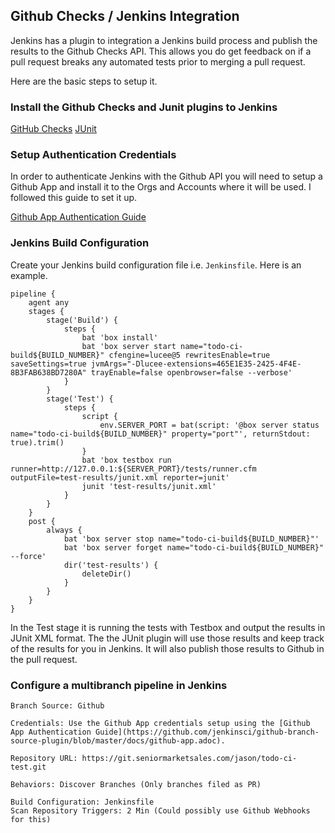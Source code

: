 
## Github Checks / Jenkins Integration

Jenkins has a plugin to integration a Jenkins build process and publish the results to the Github Checks API. This allows you do get feedback on if a pull request breaks any automated tests prior to merging a pull request.

Here are the basic steps to setup it.

### Install the Github Checks and Junit plugins to Jenkins
    
[GitHub Checks](https://plugins.jenkins.io/github-checks/#documentation)
[JUnit](https://plugins.jenkins.io/junit/)

### Setup Authentication Credentials

In order to authenticate Jenkins with the Github API you will need to setup a Github App and install it to the Orgs and Accounts where it will be used. I followed this guide to set it up.

[Github App Authentication Guide](https://github.com/jenkinsci/github-branch-source-plugin/blob/master/docs/github-app.adoc)

### Jenkins Build Configuration

Create your Jenkins build configuration file i.e. `Jenkinsfile`. Here is an example.

```
pipeline {
    agent any
    stages {
        stage('Build') {
            steps {
                bat 'box install'
                bat 'box server start name="todo-ci-build${BUILD_NUMBER}" cfengine=lucee@5 rewritesEnable=true saveSettings=true jvmArgs="-Dlucee-extensions=465E1E35-2425-4F4E-8B3FAB638BD7280A" trayEnable=false openbrowser=false --verbose'
            }
        }
        stage('Test') {
            steps {
                script {
                    env.SERVER_PORT = bat(script: '@box server status name="todo-ci-build${BUILD_NUMBER}" property="port"', returnStdout: true).trim()
                }
                bat 'box testbox run runner=http://127.0.0.1:${SERVER_PORT}/tests/runner.cfm outputFile=test-results/junit.xml reporter=junit'
                junit 'test-results/junit.xml'
            }
        }
    }
    post {
        always {
            bat 'box server stop name="todo-ci-build${BUILD_NUMBER}"'
            bat 'box server forget name="todo-ci-build${BUILD_NUMBER}" --force'
            dir('test-results') {
                deleteDir()
            }
        }
    }
}
```

In the Test stage it is running the tests with Testbox and output the results in JUnit XML format. The the JUnit plugin will use those results and keep track of the results for you in Jenkins. It will also publish those results to Github in the pull request.

### Configure a multibranch pipeline in Jenkins

```
Branch Source: Github

Credentials: Use the Github App credentials setup using the [Github App Authentication Guide](https://github.com/jenkinsci/github-branch-source-plugin/blob/master/docs/github-app.adoc).

Repository URL: https://git.seniormarketsales.com/jason/todo-ci-test.git

Behaviors: Discover Branches (Only branches filed as PR)

Build Configuration: Jenkinsfile
Scan Repository Triggers: 2 Min (Could possibly use Github Webhooks for this)
```
